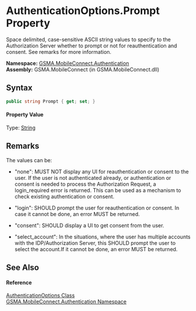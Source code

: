 AuthenticationOptions.Prompt Property
=====================================
Space delimited, case-sensitive ASCII string values to specify to the Authorization Server whether to prompt or not for reauthentication and consent. See remarks for more information.

**Namespace:** [GSMA.MobileConnect.Authentication][1]  
**Assembly:** GSMA.MobileConnect (in GSMA.MobileConnect.dll)

Syntax
------

```csharp
public string Prompt { get; set; }
```

#### Property Value
Type: [String][2]

Remarks
-------
 The values can be: 

- "none": MUST NOT display any UI for reauthentication or consent to the user. If the user is not authenticated already, or authentication or consent is needed to process the Authorization Request, a login_required error is returned. This can be used as a mechanism to check existing authentication or consent.

- "login": SHOULD prompt the user for reauthentication or consent. In case it cannot be done, an error MUST be returned.

- "consent": SHOULD display a UI to get consent from the user.

- "select_account": In the situations, where the user has multiple accounts with the IDP/Authorization Server, this SHOULD prompt the user to select the account.If it cannot be done, an error MUST be returned.


See Also
--------

#### Reference
[AuthenticationOptions Class][3]  
[GSMA.MobileConnect.Authentication Namespace][1]  

[1]: ../README.md
[2]: http://msdn.microsoft.com/en-us/library/s1wwdcbf
[3]: README.md
[4]: ../../_icons/Help.png